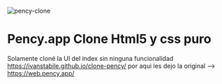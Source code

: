 ![pency-clone](https://user-images.githubusercontent.com/47618715/118235371-0c8d0180-b46b-11eb-857f-59747d4fe45f.jpg)
# Pency.app Clone Html5 y css puro
Solamente cloné la UI del index sin ninguna funcionalidad
https://ivanstabile.github.io/clone-pency/
por aqui les dejo la original --> https://web.pency.app/
